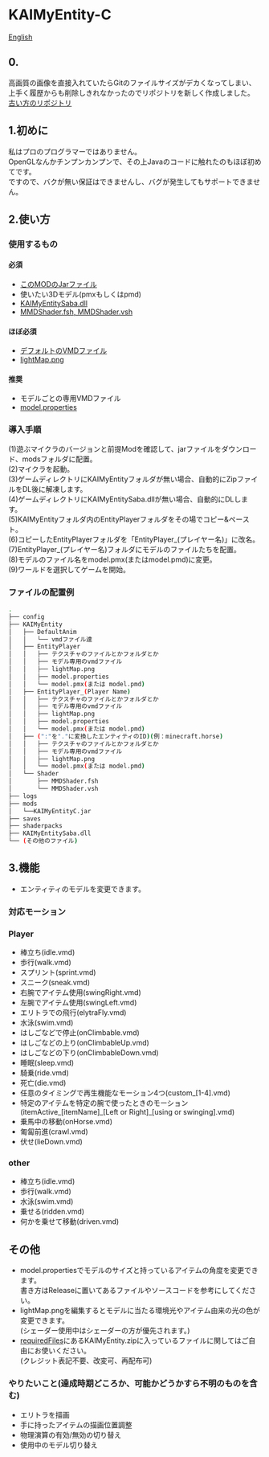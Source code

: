 # KAIMyEntity-C

[English](https://github.com/Gengorou-C/KAIMyEntity-C/blob/develop-C/README_EN.md)

## 0.

高画質の画像を直接入れていたらGitのファイルサイズがデカくなってしまい、  
上手く履歴からも削除しきれなかったのでリポジトリを新しく作成しました。  
[古い方のリポジトリ](https://github.com/Gengorou-C/KAIMyEntity-C_old/)

## 1.初めに

私はプロのプログラマーではありません。  
OpenGLなんかチンプンカンプンで、その上Javaのコードに触れたのもほぼ初めてです。  
ですので、バクが無い保証はできませんし、バグが発生してもサポートできません。

## 2.使い方

### 使用するもの

#### 必須

* [このMODのJarファイル](https://github.com/Gengorou-C/KAIMyEntity-C/releases)
* 使いたい3Dモデル(pmxもしくはpmd)
* [KAIMyEntitySaba.dll](https://github.com/Gengorou-C/KAIMyEntitySaba/releases/tag/20221215)
* [MMDShader.fsh, MMDShader.vsh](https://github.com/Gengorou-C/KAIMyEntity-C/releases/tag/requiredFiles)

#### ほぼ必須

* [デフォルトのVMDファイル](https://github.com/Gengorou-C/KAIMyEntity-C/releases/tag/requiredFiles)
* [lightMap.png](https://github.com/Gengorou-C/KAIMyEntity-C/releases/tag/requiredFiles)

#### 推奨

* モデルごとの専用VMDファイル
* [model.properties](https://github.com/Gengorou-C/KAIMyEntity-C/releases/tag/requiredFiles)

### 導入手順

(1)遊ぶマイクラのバージョンと前提Modを確認して、jarファイルをダウンロード、modsフォルダに配置。  
(2)マイクラを起動。  
(3)ゲームディレクトリにKAIMyEntityフォルダが無い場合、自動的にZipファイルをDL後に解凍します。  
(4)ゲームディレクトリにKAIMyEntitySaba.dllが無い場合、自動的にDLします。  
(5)KAIMyEntityフォルダ内のEntityPlayerフォルダをその場でコピー&ペースト。  
(6)コピーしたEntityPlayerフォルダを「EntityPlayer_(プレイヤー名)」に改名。  
(7)EntityPlayer_(プレイヤー名)フォルダにモデルのファイルたちを配置。  
(8)モデルのファイル名をmodel.pmx(またはmodel.pmd)に変更。  
(9)ワールドを選択してゲームを開始。

### ファイルの配置例

```bash
.
├── config
├── KAIMyEntity
│   ├── DefaultAnim
│   │   └── vmdファイル達
│   ├── EntityPlayer
│   │   ├── テクスチャのファイルとかフォルダとか
│   │   ├── モデル専用のvmdファイル
│   │   ├── lightMap.png
│   │   ├── model.properties
│   │   └── model.pmx(または model.pmd)
│   ├── EntityPlayer_(Player Name)
│   │   ├── テクスチャのファイルとかフォルダとか
│   │   ├── モデル専用のvmdファイル
│   │   ├── lightMap.png
│   │   ├── model.properties
│   │   └── model.pmx(または model.pmd)
│   ├── (":"を"."に変換したエンティティのID)(例：minecraft.horse)
│   │   ├── テクスチャのファイルとかフォルダとか
│   │   ├── モデル専用のvmdファイル
│   │   ├── lightMap.png
│   │   └── model.pmx(または model.pmd)
│   └── Shader
│       ├── MMDShader.fsh
│       └── MMDShader.vsh
├── logs
├── mods
│   └──KAIMyEntityC.jar
├── saves
├── shaderpacks
├── KAIMyEntitySaba.dll
└── (その他のファイル)
```

## 3.機能

* エンティティのモデルを変更できます。

### 対応モーション

### Player

* 棒立ち(idle.vmd)
* 歩行(walk.vmd)
* スプリント(sprint.vmd)
* スニーク(sneak.vmd)
* 右腕でアイテム使用(swingRight.vmd)
* 左腕でアイテム使用(swingLeft.vmd)
* エリトラでの飛行(elytraFly.vmd)
* 水泳(swim.vmd)
* はしごなどで停止(onClimbable.vmd)
* はしごなどの上り(onClimbableUp.vmd)
* はしごなどの下り(onClimbableDown.vmd)
* 睡眠(sleep.vmd)
* 騎乗(ride.vmd)
* 死亡(die.vmd)
* 任意のタイミングで再生機能なモーション4つ(custom_[1-4].vmd)
* 特定のアイテムを特定の腕で使ったときのモーション  
(itemActive_[itemName]\_[Left or Right]_[using or swinging].vmd)
* 乗馬中の移動(onHorse.vmd)
* 匍匐前進(crawl.vmd)
* 伏せ(lieDown.vmd)

### other

* 棒立ち(idle.vmd)
* 歩行(walk.vmd)
* 水泳(swim.vmd)
* 乗せる(ridden.vmd)
* 何かを乗せて移動(driven.vmd)

## その他

* model.propertiesでモデルのサイズと持っているアイテムの角度を変更できます。  
書き方はReleaseに置いてあるファイルやソースコードを参考にしてください。  
* lightMap.pngを編集するとモデルに当たる環境光やアイテム由来の光の色が変更できます。  
(シェーダー使用中はシェーダーの方が優先されます。)
* [requiredFiles](https://github.com/Gengorou-C/KAIMyEntity-C/releases/tag/requiredFiles)にあるKAIMyEntity.zipに入っているファイルに関してはご自由にお使いください。  
(クレジット表記不要、改変可、再配布可)

### やりたいこと(達成時期どころか、可能かどうかすら不明のものを含む)

* エリトラを描画
* 手に持ったアイテムの描画位置調整
* 物理演算の有効/無効の切り替え
* 使用中のモデル切り替え
